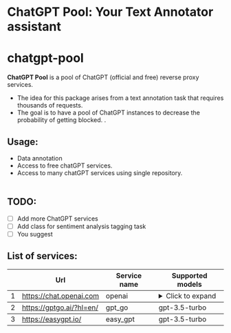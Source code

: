 # ChatGPT Pool: Your Text Annotator assistant

# chatgpt-pool
**ChatGPT Pool** is a pool of ChatGPT (official and free) reverse proxy services.<br/>
- The idea for this package arises from a text annotation task that requires thousands of requests.
- The goal is to have a pool of ChatGPT instances to decrease the probability of getting blocked.
.<br/>


## Usage:
- Data annotation
- Access to free chatGPT services.
- Access to many chatGPT services using single repository.
<br/><br/>

## TODO:
- [ ] Add more ChatGPT services
- [ ] Add class for sentiment analysis tagging task
- [ ] You suggest

## List of services:
<table>
    <thead>
    <tr>
        <th></th>
        <th>Url</th>
        <th>Service name</th>
        <th>Supported models</th>
    </tr>
    </thead>
    <tbody>
        <tr>
            <td>1</td>
            <td> <a href="https://chat.openai.com" target="_blank">https://chat.openai.com</a>
                <br> </td>
            <td>openai</td>
            <td>
                <details>
                    <summary>Click to expand</summary>
                    <ul>
                        <li>gpt-3.5-turbo</li>
                        <li>gpt-3.5-turbo-16k</li>
                        <li>gpt-4</li>
                        <li>gpt-4-32k</li>
                        <li>text-davinci-003</li>
                        <li>text-curie-001</li>
                        <li>text-babbage-001</li>
                        <li>text-ada-001</li>
                    </ul>
                </details>
            </td>
        </tr>
    </tbody>
    <tbody>
        <tr>
            <td>2</td>
            <td> <a href="https://gptgo.ai" target="_blank">https://gptgo.ai/?hl=en/</a>
                <br> </td>
            <td>gpt_go</td>
            <td>gpt-3.5-turbo</td>
        </tr>
    </tbody>
    <tbody>
        <tr>
            <td>3</td>
            <td> <a href="https://easygpt.io" target="_blank">https://easygpt.io/</a>
                <br> </td>
            <td>easy_gpt</td>
            <td>gpt-3.5-turbo</td>
        </tr>
    </tbody>

</table>